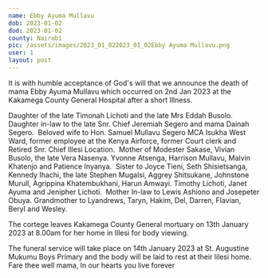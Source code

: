 ```yaml
---
name: Ebby Ayuma Mullavu
dob: 2023-01-02
dod: 2023-01-02
county: Nairobi
pic: /assets/images/2023_01_022023_01_02Ebby Ayuma Mullavu.png
user: 1
layout: post
---
```


It is with humble acceptance of God's will that we announce the death of mama Ebby Ayuma Mullavu which occurred on 2nd Jan 2023 at the Kakamega County General Hospital after a short Illness. 

Daughter of the late Timonah Lichoti and the late Mrs Eddah Busolo. Daughter in-law to the late Snr. Chief Jeremiah Segero and mama Dainah Segero. 
Beloved wife to Hon. Samuel Mullavu Segero MCA Isukha West Ward, former employee at the Kenya Airforce, former Court clerk and Retired Snr. Chief Illesi Location. 
Mother of Modester Sakase, Vivian Busolo, the late Vera Nasenya. Yvonne Atsenga, Harrison Mullavu, Malvin Khatenjo and Patience Inyanya. 
Sister to Joyce Tieni, Seth Shisietsanga, Kennedy Ihachi, the late Stephen Mugalsi, Aggrey Shitsukane, Johnstone Murull, Agrippina Khatembukhani, Harun Amwayi. Timothy Lichoti, Janet Ayuma and Jenipher Lichoti. 
Mother In-law to Lewis Ashiono and Josepeter Obuya. Grandmother to Lyandrews, Taryn, Hakim, Del, Darren, Flavian, Beryl and Wesley. 

The cortege leaves Kakamega County General mortuary on 13th January 2023 at 8.00am for her home in Illesi for body viewing. 

The funeral service will take place on 14th January 2023 at St. Augustine Mukumu Boys Primary and the body will be laid to rest at their lilesi home.
Fare thee well mama, In our hearts you live forever
